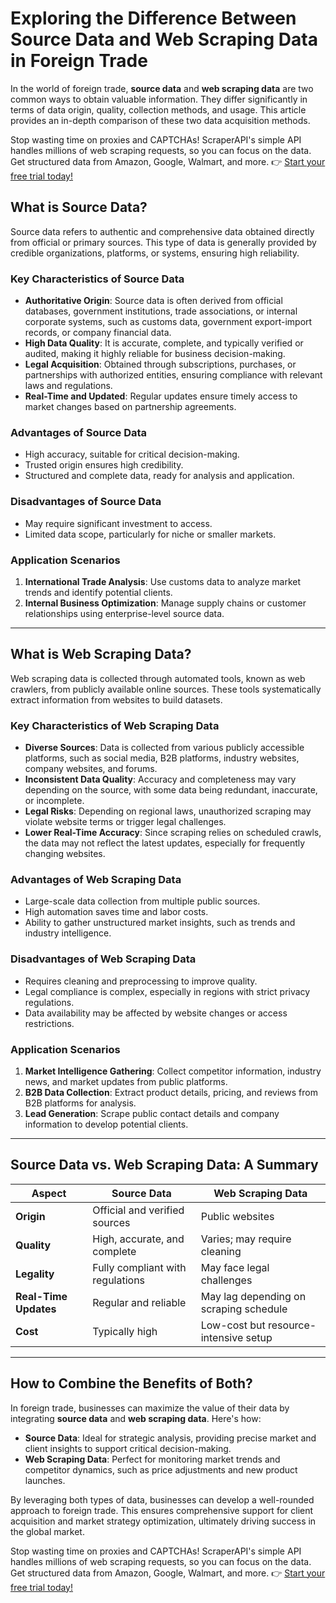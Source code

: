 # Exploring the Difference Between Source Data and Web Scraping Data in Foreign Trade

In the world of foreign trade, **source data** and **web scraping data** are two common ways to obtain valuable information. They differ significantly in terms of data origin, quality, collection methods, and usage. This article provides an in-depth comparison of these two data acquisition methods.

Stop wasting time on proxies and CAPTCHAs! ScraperAPI's simple API handles millions of web scraping requests, so you can focus on the data. Get structured data from Amazon, Google, Walmart, and more. 👉 [Start your free trial today!](https://bit.ly/Scraperapi)

## What is Source Data?

Source data refers to authentic and comprehensive data obtained directly from official or primary sources. This type of data is generally provided by credible organizations, platforms, or systems, ensuring high reliability.

### Key Characteristics of Source Data

- **Authoritative Origin**: Source data is often derived from official databases, government institutions, trade associations, or internal corporate systems, such as customs data, government export-import records, or company financial data.
- **High Data Quality**: It is accurate, complete, and typically verified or audited, making it highly reliable for business decision-making.
- **Legal Acquisition**: Obtained through subscriptions, purchases, or partnerships with authorized entities, ensuring compliance with relevant laws and regulations.
- **Real-Time and Updated**: Regular updates ensure timely access to market changes based on partnership agreements.

### Advantages of Source Data

- High accuracy, suitable for critical decision-making.
- Trusted origin ensures high credibility.
- Structured and complete data, ready for analysis and application.

### Disadvantages of Source Data

- May require significant investment to access.
- Limited data scope, particularly for niche or smaller markets.

### Application Scenarios

1. **International Trade Analysis**: Use customs data to analyze market trends and identify potential clients.
2. **Internal Business Optimization**: Manage supply chains or customer relationships using enterprise-level source data.

---

## What is Web Scraping Data?

Web scraping data is collected through automated tools, known as web crawlers, from publicly available online sources. These tools systematically extract information from websites to build datasets.

### Key Characteristics of Web Scraping Data

- **Diverse Sources**: Data is collected from various publicly accessible platforms, such as social media, B2B platforms, industry websites, company websites, and forums.
- **Inconsistent Data Quality**: Accuracy and completeness may vary depending on the source, with some data being redundant, inaccurate, or incomplete.
- **Legal Risks**: Depending on regional laws, unauthorized scraping may violate website terms or trigger legal challenges.
- **Lower Real-Time Accuracy**: Since scraping relies on scheduled crawls, the data may not reflect the latest updates, especially for frequently changing websites.

### Advantages of Web Scraping Data

- Large-scale data collection from multiple public sources.
- High automation saves time and labor costs.
- Ability to gather unstructured market insights, such as trends and industry intelligence.

### Disadvantages of Web Scraping Data

- Requires cleaning and preprocessing to improve quality.
- Legal compliance is complex, especially in regions with strict privacy regulations.
- Data availability may be affected by website changes or access restrictions.

### Application Scenarios

1. **Market Intelligence Gathering**: Collect competitor information, industry news, and market updates from public platforms.
2. **B2B Data Collection**: Extract product details, pricing, and reviews from B2B platforms for analysis.
3. **Lead Generation**: Scrape public contact details and company information to develop potential clients.

---

## Source Data vs. Web Scraping Data: A Summary

| **Aspect**          | **Source Data**                            | **Web Scraping Data**                  |
|----------------------|--------------------------------------------|----------------------------------------|
| **Origin**           | Official and verified sources             | Public websites                        |
| **Quality**          | High, accurate, and complete              | Varies; may require cleaning           |
| **Legality**         | Fully compliant with regulations          | May face legal challenges              |
| **Real-Time Updates**| Regular and reliable                      | May lag depending on scraping schedule |
| **Cost**             | Typically high                            | Low-cost but resource-intensive setup  |

---

## How to Combine the Benefits of Both?

In foreign trade, businesses can maximize the value of their data by integrating **source data** and **web scraping data**. Here's how:

- **Source Data**: Ideal for strategic analysis, providing precise market and client insights to support critical decision-making.
- **Web Scraping Data**: Perfect for monitoring market trends and competitor dynamics, such as price adjustments and new product launches.

By leveraging both types of data, businesses can develop a well-rounded approach to foreign trade. This ensures comprehensive support for client acquisition and market strategy optimization, ultimately driving success in the global market.

Stop wasting time on proxies and CAPTCHAs! ScraperAPI's simple API handles millions of web scraping requests, so you can focus on the data. Get structured data from Amazon, Google, Walmart, and more. 👉 [Start your free trial today!](https://bit.ly/Scraperapi)
